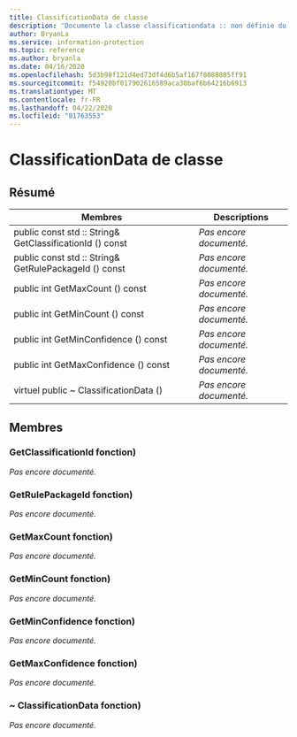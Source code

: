 ```yaml
---
title: ClassificationData de classe
description: 'Documente la classe classificationdata :: non définie du kit de développement logiciel (SDK) Microsoft Information Protection (MIP).'
author: BryanLa
ms.service: information-protection
ms.topic: reference
ms.author: bryanla
ms.date: 04/16/2020
ms.openlocfilehash: 5d3b98f121d4ed73df4d6b5af167f8088805ff91
ms.sourcegitcommit: f54920bf017902616589aca30baf6b64216b6913
ms.translationtype: MT
ms.contentlocale: fr-FR
ms.lasthandoff: 04/22/2020
ms.locfileid: "81763553"
---
```

# <a name="class-classificationdata"></a>ClassificationData de classe 
  
## <a name="summary"></a>Résumé
 Membres                        | Descriptions                                
--------------------------------|---------------------------------------------
public const std :: String& GetClassificationId () const  | _Pas encore documenté._
public const std :: String& GetRulePackageId () const  | _Pas encore documenté._
public int GetMaxCount () const  | _Pas encore documenté._
public int GetMinCount () const  | _Pas encore documenté._
public int GetMinConfidence () const  | _Pas encore documenté._
public int GetMaxConfidence () const  | _Pas encore documenté._
virtuel public ~ ClassificationData ()  | _Pas encore documenté._
  
## <a name="members"></a>Membres
  
### <a name="getclassificationid-function"></a>GetClassificationId fonction)
_Pas encore documenté._

  
### <a name="getrulepackageid-function"></a>GetRulePackageId fonction)
_Pas encore documenté._

  
### <a name="getmaxcount-function"></a>GetMaxCount fonction)
_Pas encore documenté._

  
### <a name="getmincount-function"></a>GetMinCount fonction)
_Pas encore documenté._

  
### <a name="getminconfidence-function"></a>GetMinConfidence fonction)
_Pas encore documenté._

  
### <a name="getmaxconfidence-function"></a>GetMaxConfidence fonction)
_Pas encore documenté._

  
### <a name="classificationdata-function"></a>~ ClassificationData fonction)
_Pas encore documenté._
